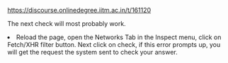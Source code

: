 https://discourse.onlinedegree.iitm.ac.in/t/161120

The next check will most probably work.</li>
<li>Reload the page, open the Networks Tab in the Inspect menu, click on Fetch/XHR filter button. Next click on check, if this error prompts up, you will get the request the system sent to check your answer.